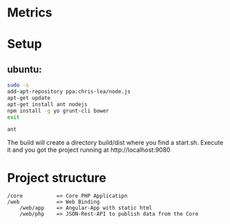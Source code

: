 Metrics
=======

Setup
=====

## ubuntu:
```bash
sudo -s
add-apt-repository ppa:chris-lea/node.js
apt-get update
apt-get install ant nodejs
npm install -g yo grunt-cli bower
exit

ant
```

The build will create a directory build/dist where you find a start.sh.
Execute it and you got the project running at http://localhost:9080

Project structure
=================
```
/core           => Core PHP Applicatipn
/web            => Web Binding
    /web/app    => Angular-App with static html
    /web/php    => JSON-Rest-API to publish data from the Core
```
